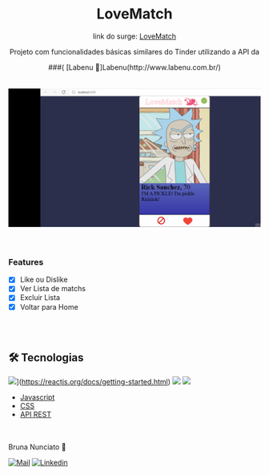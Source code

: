 
<div Align='center'>

  # LoveMatch
  <p Align="center">link do surge:   <a href="http://exultant-cushion.surge.sh/">  LoveMatch</a></p>
  <p Align="center">Projeto com funcionalidades  básicas similares do Tinder utilizando a API  da</p>
###( [Labenu 🥰]Labenu(http://www.labenu.com.br/)

</div>
<div Align='center'>
</br>
</br>
  <img src='./public/lovemat.gif' heigth='120' />

</div>

</br>
</br>


### Features

- [x] Like ou Dislike
- [x] Ver Lista de matchs
- [x] Excluir Lista
- [x] Voltar para Home

</br>
</br>

## 🛠 Tecnologias

<code><img height="50" src="https://www.vectorlogo.zone/logos/reactjs/reactjs-ar21.svg"></code>](https://reactjs.org/docs/getting-started.html)
[<code><img height="50" src="https://www.vectorlogo.zone/logos/nodejs/nodejs-horizontal.svg"></code>](https://nodejs.org/en/docs/)
[<code><img height="50" src="https://www.vectorlogo.zone/logos/expressjs/expressjs-ar21.svg"></code>](https://expressjs.com/en/4x/api.html)
- [Javascript](https://developer.mozilla.org/pt-BR/docs/Web/JavaScript)
- [CSS](https://developer.mozilla.org/pt-BR/docs/Web/CSS)
- [API REST](https://documenter.getpostman.com/view/7549981/SW12yx56?version=latest)

</br>
</br>
 Bruna Nunciato  💜

[![Mail](https://img.shields.io/badge/-Bruna_Nunciato-gray?style=flat-square&logo=gmail&logoColor=red&link=)](mailto:bruna_nunciato@hotmail.com)
[![Linkedin](https://img.shields.io/badge/-Bruna_Nunciato-blue?style=flat-square&logo=linkedin&logoColor=white&link=https://www.linkedin.com/in/bruna-nunciato-8b693531/)](https://www.linkedin.com/in/bruna-nunciato-8b693531/) <br />

